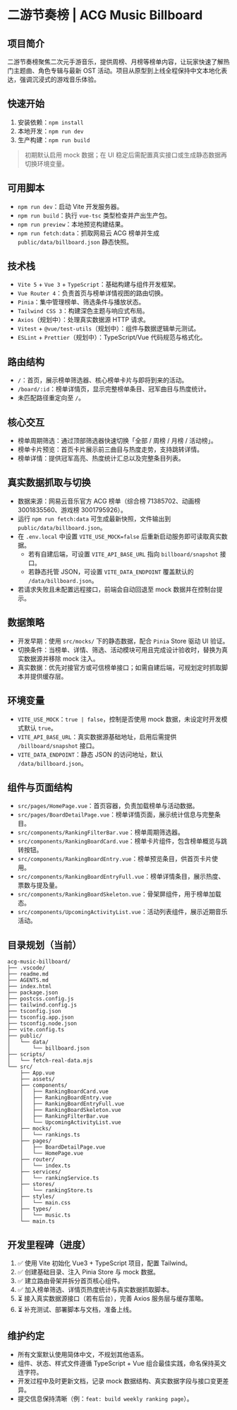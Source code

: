 # 二游节奏榜 | ACG Music Billboard

## 项目简介
二游节奏榜聚焦二次元手游音乐，提供周榜、月榜等榜单内容，让玩家快速了解热门主题曲、角色专辑与最新 OST 活动。项目从原型到上线全程保持中文本地化表达，强调沉浸式的游戏音乐体验。

## 快速开始
1. 安装依赖：`npm install`
2. 本地开发：`npm run dev`
3. 生产构建：`npm run build`

> 初期默认启用 mock 数据；在 UI 稳定后需配置真实接口或生成静态数据再切换环境变量。

## 可用脚本
- `npm run dev`：启动 Vite 开发服务器。
- `npm run build`：执行 `vue-tsc` 类型检查并产出生产包。
- `npm run preview`：本地预览构建结果。
- `npm run fetch:data`：抓取网易云 ACG 榜单并生成 `public/data/billboard.json` 静态快照。

## 技术栈
- `Vite 5` + `Vue 3` + `TypeScript`：基础构建与组件开发框架。
- `Vue Router 4`：负责首页与榜单详情视图的路由切换。
- `Pinia`：集中管理榜单、筛选条件与播放状态。
- `Tailwind CSS 3`：构建深色主题与响应式布局。
- `Axios`（规划中）：处理真实数据源 HTTP 请求。
- `Vitest` + `@vue/test-utils`（规划中）：组件与数据逻辑单元测试。
- `ESLint` + `Prettier`（规划中）：TypeScript/Vue 代码规范与格式化。

## 路由结构
- `/`：首页，展示榜单筛选器、核心榜单卡片与即将到来的活动。
- `/board/:id`：榜单详情页，显示完整榜单条目、冠军曲目与热度统计。
- 未匹配路径重定向至 `/`。

## 核心交互
- 榜单周期筛选：通过顶部筛选器快速切换「全部 / 周榜 / 月榜 / 活动榜」。
- 榜单卡片预览：首页卡片展示前三曲目与热度走势，支持跳转详情。
- 榜单详情：提供冠军高亮、热度统计汇总以及完整条目列表。

## 真实数据抓取与切换
- 数据来源：网易云音乐官方 ACG 榜单（综合榜 71385702、动画榜 3001835560、游戏榜 3001795926）。
- 运行 `npm run fetch:data` 可生成最新快照，文件输出到 `public/data/billboard.json`。
- 在 `.env.local` 中设置 `VITE_USE_MOCK=false` 后重新启动服务即可读取真实数据。
  - 若有自建后端，可设置 `VITE_API_BASE_URL` 指向 `billboard/snapshot` 接口。
  - 若静态托管 JSON，可设置 `VITE_DATA_ENDPOINT` 覆盖默认的 `/data/billboard.json`。
- 若请求失败且未配置远程接口，前端会自动回退至 mock 数据并在控制台提示。

## 数据策略
- 开发早期：使用 `src/mocks/` 下的静态数据，配合 `Pinia` Store 驱动 UI 验证。
- 切换条件：当榜单、详情、筛选、活动模块可用且完成设计验收时，替换为真实数据源并移除 mock 注入。
- 真实数据：优先对接官方或可信榜单接口；如需自建后端，可规划定时抓取脚本并提供缓存层。

## 环境变量
- `VITE_USE_MOCK`：`true | false`，控制是否使用 mock 数据，未设定时开发模式默认 `true`。
- `VITE_API_BASE_URL`：真实数据源基础地址，启用后需提供 `/billboard/snapshot` 接口。
- `VITE_DATA_ENDPOINT`：静态 JSON 的访问地址，默认 `/data/billboard.json`。

## 组件与页面结构
- `src/pages/HomePage.vue`：首页容器，负责加载榜单与活动数据。
- `src/pages/BoardDetailPage.vue`：榜单详情页面，展示统计信息与完整条目。
- `src/components/RankingFilterBar.vue`：榜单周期筛选器。
- `src/components/RankingBoardCard.vue`：榜单卡片组件，包含榜单概览与跳转按钮。
- `src/components/RankingBoardEntry.vue`：榜单预览条目，供首页卡片使用。
- `src/components/RankingBoardEntryFull.vue`：榜单详情条目，展示热度、票数与提及量。
- `src/components/RankingBoardSkeleton.vue`：骨架屏组件，用于榜单加载态。
- `src/components/UpcomingActivityList.vue`：活动列表组件，展示近期音乐活动。

## 目录规划（当前）
```
acg-music-billboard/
├── .vscode/
├── readme.md
├── AGENTS.md
├── index.html
├── package.json
├── postcss.config.js
├── tailwind.config.js
├── tsconfig.json
├── tsconfig.app.json
├── tsconfig.node.json
├── vite.config.ts
├── public/
│   └── data/
│       └── billboard.json
├── scripts/
│   └── fetch-real-data.mjs
└── src/
    ├── App.vue
    ├── assets/
    ├── components/
    │   ├── RankingBoardCard.vue
    │   ├── RankingBoardEntry.vue
    │   ├── RankingBoardEntryFull.vue
    │   ├── RankingBoardSkeleton.vue
    │   ├── RankingFilterBar.vue
    │   └── UpcomingActivityList.vue
    ├── mocks/
    │   └── rankings.ts
    ├── pages/
    │   ├── BoardDetailPage.vue
    │   └── HomePage.vue
    ├── router/
    │   └── index.ts
    ├── services/
    │   └── rankingService.ts
    ├── stores/
    │   └── rankingStore.ts
    ├── styles/
    │   └── main.css
    ├── types/
    │   └── music.ts
    └── main.ts
```

## 开发里程碑（进度）
1. ✅ 使用 Vite 初始化 Vue3 + TypeScript 项目，配置 Tailwind。
2. ✅ 创建基础目录、注入 Pinia Store 与 mock 数据。
3. ✅ 建立路由骨架并拆分首页核心组件。
4. ✅ 加入榜单筛选、详情页热度统计与真实数据抓取脚本。
5. ⏳ 接入真实数据源接口（若有后台），完善 Axios 服务层与缓存策略。
6. ⏳ 补充测试、部署脚本与文档，准备上线。

## 维护约定
- 所有文案默认使用简体中文，不规划其他语系。
- 组件、状态、样式文件遵循 TypeScript + Vue 组合最佳实践，命名保持英文连字符。
- 开发过程中及时更新文档，记录 mock 数据结构、真实数据字段与接口变更差异。
- 提交信息保持清晰（例：`feat: build weekly ranking page`）。
